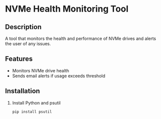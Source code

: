 # NVMe Health Monitoring Tool

## Description
A tool that monitors the health and performance of NVMe drives and alerts the user of any issues.

## Features
- Monitors NVMe drive health
- Sends email alerts if usage exceeds threshold

## Installation
1. Install Python and psutil
   ```bash
   pip install psutil

